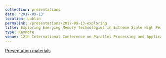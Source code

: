 ```yaml
---
collection: presentations
date: '2017-09-13'
location: Lublin
permalink: /presentations/2017-09-13-exploring
title: Exploring Emerging Memory Technologies in Extreme Scale High Performance Computing
type: Keynote
venue: 12th International Conference on Parallel Processing and Applications, Lublin
---
```


[Presentation materials](https://ppam.pl/)
